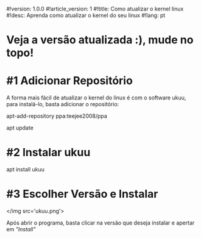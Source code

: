 #!version: 1.0.0
#!article_version: 1
#!title: Como atualizar o kernel linux
#!desc: Aprenda como atualizar o kernel do seu linux
#!lang: pt

# Veja a versão atualizada :), mude no topo!

# #1 Adicionar Repositório

A forma mais fácil de atualizar o kernel do linux é com o software ukuu, para instalá-lo, basta adicionar o repositório:

<cmd sudo='true'>apt-add-repository ppa:teejee2008/ppa</cmd>

<cmd sudo='true'>apt update</cmd>

# #2 Instalar ukuu
<cmd sudo='true'>apt install ukuu</cmd>

# #3 Escolher Versão e Instalar
</img src='ukuu.png'>

Após abrir o programa, basta clicar na versão que deseja instalar e apertar em <i>"Install"</i>

<scripts>
	</file tag='script-file' src='ukuu_install.sh' name='ukuu_install.sh'>
</scripts>
